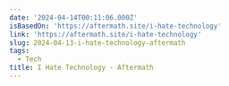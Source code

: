 ```yaml
---
date: '2024-04-14T00:11:06.000Z'
isBasedOn: 'https://aftermath.site/i-hate-technology'
link: 'https://aftermath.site/i-hate-technology'
slug: 2024-04-13-i-hate-technology-aftermath
tags:
  - Tech
title: I Hate Technology - Aftermath
---
```


